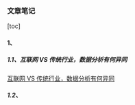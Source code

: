### 文章笔记

[toc]

#### 1、

##### 1.1、互联网 VS 传统行业，数据分析有何异同

[互联网 VS 传统行业，数据分析有何异同](https://www.36kr.com/p/1713528037074435)

##### 1.2、



